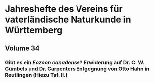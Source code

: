 # Jahreshefte des Vereins für vaterländische Naturkunde in Württemberg

## Volume 34

### Gibt es ein _Eozoon canadense_? Erwiderung auf Dr. C. W. Gümbels und Dr. Carpenters Entgegnung von Otto Hahn in Reutlingen (Hiezu Taf. II.)
